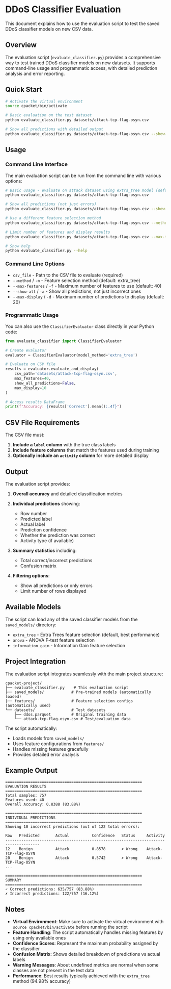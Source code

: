 # DDoS Classifier Evaluation

This document explains how to use the evaluation script to test the saved DDoS classifier models on new CSV data.

## Overview

The evaluation script (`evaluate_classifier.py`) provides a comprehensive way to test trained DDoS classifier models on new datasets. It supports command-line usage and programmatic access, with detailed prediction analysis and error reporting.

## Quick Start

```bash
# Activate the virtual environment
source cpacket/bin/activate

# Basic evaluation on the test dataset
python evaluate_classifier.py datasets/attack-tcp-flag-osyn.csv

# Show all predictions with detailed output
python evaluate_classifier.py datasets/attack-tcp-flag-osyn.csv --show-all --max-display 50
```

## Usage

### Command Line Interface

The main evaluation script can be run from the command line with various options:

```bash
# Basic usage - evaluate on attack dataset using extra_tree model (default)
python evaluate_classifier.py datasets/attack-tcp-flag-osyn.csv

# Show all predictions (not just errors)
python evaluate_classifier.py datasets/attack-tcp-flag-osyn.csv --show-all

# Use a different feature selection method
python evaluate_classifier.py datasets/attack-tcp-flag-osyn.csv --method anova

# Limit number of features and display results
python evaluate_classifier.py datasets/attack-tcp-flag-osyn.csv --max-features 20 --max-display 15

# Show help
python evaluate_classifier.py --help
```

### Command Line Options

- `csv_file` - Path to the CSV file to evaluate (required)
- `--method` / `-m` - Feature selection method (default: extra_tree)
- `--max-features` / `-f` - Maximum number of features to use (default: 40)
- `--show-all` / `-a` - Show all predictions, not just incorrect ones
- `--max-display` / `-d` - Maximum number of predictions to display (default: 20)

### Programmatic Usage

You can also use the `ClassifierEvaluator` class directly in your Python code:

```python
from evaluate_classifier import ClassifierEvaluator

# Create evaluator
evaluator = ClassifierEvaluator(model_method='extra_tree')

# Evaluate on CSV file
results = evaluator.evaluate_and_display(
    csv_path='datasets/attack-tcp-flag-osyn.csv',
    max_features=40,
    show_all_predictions=False,
    max_display=10
)

# Access results DataFrame
print(f"Accuracy: {results['Correct'].mean():.4f}")
```

## CSV File Requirements

The CSV file must:

1. **Include a `label` column** with the true class labels
2. **Include feature columns** that match the features used during training
3. **Optionally include an `activity` column** for more detailed display

## Output

The evaluation script provides:

1. **Overall accuracy** and detailed classification metrics
2. **Individual predictions** showing:

   - Row number
   - Predicted label
   - Actual label
   - Prediction confidence
   - Whether the prediction was correct
   - Activity type (if available)

3. **Summary statistics** including:

   - Total correct/incorrect predictions
   - Confusion matrix

4. **Filtering options**:
   - Show all predictions or only errors
   - Limit number of rows displayed

## Available Models

The script can load any of the saved classifier models from the `saved_models/` directory:

- `extra_tree` - Extra Trees feature selection (default, best performance)
- `anova` - ANOVA F-test feature selection
- `information_gain` - Information Gain feature selection

## Project Integration

The evaluation script integrates seamlessly with the main project structure:

```
cpacket-project/
├── evaluate_classifier.py    # This evaluation script
├── saved_models/            # Pre-trained models (automatically loaded)
├── features/                # Feature selection configs (automatically used)
└── datasets/                # Test datasets
    ├── ddos.parquet         # Original training data
    └── attack-tcp-flag-osyn.csv # Test/evaluation data
```

The script automatically:

- Loads models from `saved_models/`
- Uses feature configurations from `features/`
- Handles missing features gracefully
- Provides detailed error analysis

## Example Output

```
============================================================
EVALUATION RESULTS
============================================================
Total samples: 757
Features used: 40
Overall Accuracy: 0.8388 (83.88%)

============================================================
INDIVIDUAL PREDICTIONS
============================================================
Showing 10 incorrect predictions (out of 122 total errors):

Row   Predicted       Actual          Confidence   Status     Activity
-------------------------------------------------------------------------------------
12    Benign          Attack          0.8578       ✗ Wrong    Attack-TCP-Flag-OSYN
20    Benign          Attack          0.5742       ✗ Wrong    Attack-TCP-Flag-OSYN
...

============================================================
SUMMARY
============================================================
✓ Correct predictions: 635/757 (83.88%)
✗ Incorrect predictions: 122/757 (16.12%)
```

## Notes

- **Virtual Environment**: Make sure to activate the virtual environment with `source cpacket/bin/activate` before running the script
- **Feature Handling**: The script automatically handles missing features by using only available ones
- **Confidence Scores**: Represent the maximum probability assigned by the classifier
- **Confusion Matrix**: Shows detailed breakdown of predictions vs actual labels
- **Warning Messages**: About undefined metrics are normal when some classes are not present in the test data
- **Performance**: Best results typically achieved with the `extra_tree` method (94.98% accuracy)
